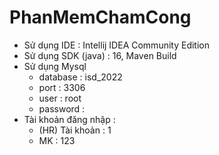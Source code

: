 # PhanMemChamCong
- Sử dụng IDE : Intellij IDEA Community Edition
- Sử dụng SDK (java) : 16, Maven Build
- Sử dụng Mysql
  - database : isd_2022
  - port : 3306
  - user : root
  - password :
- Tài khoản đăng nhập :
    - (HR) Tài khoản : 1
    - MK : 123

